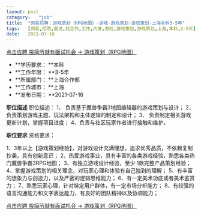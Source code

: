 ```yaml
---
layout:	post
category:	"job"
title:	"网易招聘：游戏策划（RPG地图）-游戏-游戏策划-游戏策划-上海本科3-5年"
tags:	[网易,招聘,面试,找工作,工作,内推,游戏,游戏策划,游戏策划,上海,本科,3-5年]
date:	2021-07-16
---
```


[点击应聘 投简历就有面试机会 -> 游戏策划（RPG地图）](http://mobile.bole.netease.com/bole/boleDetail?id=33549&employeeId=346f03c3cda5f04c&key=all)



- **学历要求： **本科
- **工作年限： **3-5年
- **所属部门： **上海合作部
- **工作城市： **上海
- **发布日期： **2021-07-16



**职位描述**
职位描述：
1、 负责基于魔兽争霸3地图编辑器的游戏策划与设计；
2、 负责策划游戏主题、玩法架构和主体逻辑的制定和设计；
3、 负责制定相关游戏更新计划，掌握项目进度；
4、负责与社区玩家作者进行接触和维护。




**职位要求**
资格要求：

1、3年以上【游戏策划经验】，对游戏设计充满理想，追求优秀品质，不依赖复制抄袭，具有创新意识；
2、热爱游戏事业，具有丰富的各类游戏经验，熟悉各类热门魔兽争霸3RPG地图；
3、有独立游戏设计经验，至少 1款完整产品策划经验；
4、掌握游戏策划的相关理念，对玩家心理和体验有自己独到的理解；
5、有丰富的想象力与创造力，以及严密的逻辑思维能力；
6、有一定美术功底或者美术鉴赏力；
7、熟悉玩家心理，针对特定用户群体，有一定市场分析能力；
8、有较强的语言沟通能力和文字表达能力，有良好的团队精神以及协调能力；



[点击应聘 投简历就有面试机会 -> 游戏策划（RPG地图）](http://mobile.bole.netease.com/bole/boleDetail?id=33549&employeeId=346f03c3cda5f04c&key=all)